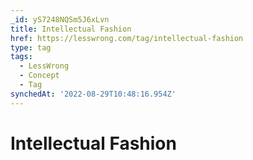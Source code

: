 ```yaml
---
_id: yS7248NQSm5J6xLvn
title: Intellectual Fashion
href: https://lesswrong.com/tag/intellectual-fashion
type: tag
tags:
  - LessWrong
  - Concept
  - Tag
synchedAt: '2022-08-29T10:48:16.954Z'
---
```

# Intellectual Fashion

